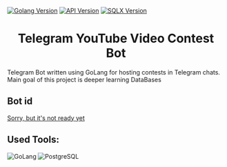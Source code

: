 <a href="https://github.com/meowt/algorithms/blob/master/go.mod"><img src="https://img.shields.io/github/go-mod/go-version/meowt/algorithms" alt="Golang Version"></a>
<a href="https://github.com/go-telegram-bot-api/telegram-bot-api/"><img src="https://img.shields.io/github/v/release/go-telegram-bot-api/telegram-bot-api?label=TgBotApi" alt="API Version"></a>
<a href="https://github.com/go-telegram-bot-api/telegram-bot-api/"><img src="https://img.shields.io/github/v/tag/jmoiron/sqlx?label=sqlx" alt="SQLX Version"></a>

<h1 align="center">Telegram YouTube Video Contest Bot</h1>

Telegram Bot written using GoLang for hosting contests in Telegram chats. Main goal of this project is deeper learning DataBases

## Bot id

[Sorry, but it's not ready yet](https://t.me/)

## Used Tools:

![GoLang](https://img.shields.io/badge/-GoLang-f0f0f0?style=for-the-badge&logo=go&) ![PostgreSQL](https://img.shields.io/badge/-PostgreSQL-f0f0f0?style=for-the-badge&logo=PostgreSQL)
